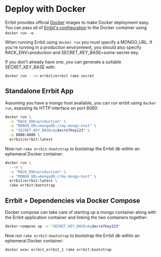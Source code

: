 ---
---
# Deploy with Docker

Errbit provides official [Docker](https://www.docker.com/) images to
make Docker deployment easy. You can pass all of [Errbit's
configuration](docs/configuration.md) to the Docker container using
`docker run -e`.

When running Errbit using `docker run` you must specify a MONGO_URL. If you're
running in a production environment, you should also specify
RACK_ENV=production and SECRET_KEY_BASE=some-secret-key.

If you don't already have one, you can generate a suitable SECRET_KEY_BASE
with:
```bash
docker run --rm errbit/errbit rake secret
```

## Standalone Errbit App

Assuming you have a mongo host available, you can run errbit using `docker
run`, exposing its HTTP interface on port 8080:
```bash
docker run \
  -e "RACK_ENV=production" \
  -e "MONGO_URL=mongodb://my-mongo-host" \
  -e "SECRET_KEY_BASE=my$ecre7key123" \
  -p 8080:8080 \
  errbit/errbit:latest
```

Now run `rake errbit:bootstrap` to bootstrap the Errbit db within an ephemeral
Docker container:

```bash
docker run \
  --rm \
  -e "RACK_ENV=production" \
  -e "MONGO_URL=mongodb://my-mongo-host" \
  errbit/errbit:latest \
  rake errbit:bootstrap
```

## Errbit + Dependencies via Docker Compose

Docker compose can take care of starting up a mongo container along with the
Errbit application container and linking the two containers together:

```bash
docker-compose up -e "SECRET_KEY_BASE=my$ecre7key123"
```

Now run `rake errbit:bootstrap` to bootstrap the Errbit db within an ephemeral
Docker container:

```bash
docker exec errbit_errbit_1 rake errbit:bootstrap
```
